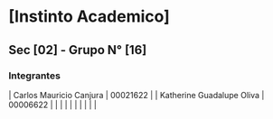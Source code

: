 # [Instinto Academico]

## Sec [02] - Grupo N° [16]

### Integrantes

| Carlos Mauricio Canjura   | 00021622      |
| Katherine Guadalupe Oliva | 00006622      |
|                           |               |
|                           |               |
|                           |               |
 